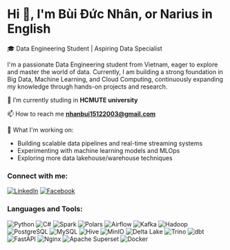 # Hi 👋, I'm Bùi Đức Nhân, or Narius in English

🎓 Data Engineering Student | Aspiring Data Specialist

I'm a passionate Data Engineering student from Vietnam, eager to explore and master the world of data. Currently, I am building a strong foundation in Big Data, Machine Learning, and Cloud Computing, continuously expanding my knowledge through hands-on projects and research.

🔭 I’m currently studing in **HCMUTE university**

📫 How to reach me **nhanbui15122003@gmail.com**

🚀 What I'm working on:

- Building scalable data pipelines and real-time streaming systems
- Experimenting with machine learning models and MLOps
- Exploring more data lakehouse/warehouse techniques


<h3 align="left">Connect with me:</h3>

[![LinkedIn](https://img.shields.io/badge/LinkedIn-0A66C2?style=for-the-badge&logo=linkedin&logoColor=white)](https://www.linkedin.com/in/duc-nhan-bui-a25648237)
[![Facebook](https://img.shields.io/badge/Facebook-1877F2?style=for-the-badge&logo=facebook&logoColor=white)](https://www.facebook.com/buiducnhan15122003/)


<h3 align="left">Languages and Tools:</h3>

![Python](https://img.shields.io/badge/Python-3776AB?style=for-the-badge&logo=python&logoColor=white)
![C#](https://img.shields.io/badge/C%23-239120?style=for-the-badge&logo=c-sharp&logoColor=white)
![Spark](https://img.shields.io/badge/Apache%20Spark-FDEE21?style=for-the-badge&logo=apachespark&logoColor=black)
![Polars](https://img.shields.io/badge/Polars-0092CA?style=for-the-badge&logo=polars&logoColor=white)
![Airflow](https://img.shields.io/badge/Apache%20Airflow-017CEE?style=for-the-badge&logo=apache-airflow&logoColor=white)
![Kafka](https://img.shields.io/badge/Apache%20Kafka-231F20?style=for-the-badge&logo=apache-kafka&logoColor=white)
![Hadoop](https://img.shields.io/badge/Apache%20Hadoop-66CCFF?style=for-the-badge&logo=apache-hadoop&logoColor=black)
![PostgreSQL](https://img.shields.io/badge/PostgreSQL-336791?style=for-the-badge&logo=postgresql&logoColor=white)
![MySQL](https://img.shields.io/badge/MySQL-4479A1?style=for-the-badge&logo=mysql&logoColor=white)
![Hive](https://img.shields.io/badge/Apache%20Hive-FDEE21?style=for-the-badge&logo=apachehive&logoColor=black)
![MinIO](https://img.shields.io/badge/MinIO-C12127?style=for-the-badge&logo=minio&logoColor=white)
![Delta Lake](https://img.shields.io/badge/Delta%20Lake-1AB394?style=for-the-badge&logo=databricks&logoColor=white)
![Trino](https://img.shields.io/badge/Trino-3F4E9C?style=for-the-badge&logo=trino&logoColor=white)
![dbt](https://img.shields.io/badge/dbt-FF694B?style=for-the-badge&logo=dbt&logoColor=white)
![FastAPI](https://img.shields.io/badge/FastAPI-009688?style=for-the-badge&logo=fastapi&logoColor=white)
![Nginx](https://img.shields.io/badge/Nginx-009639?style=for-the-badge&logo=nginx&logoColor=white)
![Apache Superset](https://img.shields.io/badge/Apache%20Superset-FF5A5F?style=for-the-badge&logo=apache-superset&logoColor=white)
![Docker](https://img.shields.io/badge/Docker-2496ED?style=for-the-badge&logo=docker&logoColor=white)


